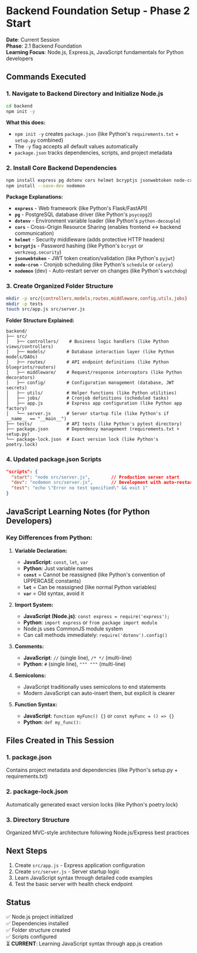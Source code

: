 # Backend Foundation Setup - Phase 2 Start

**Date**: Current Session  
**Phase**: 2.1 Backend Foundation  
**Learning Focus**: Node.js, Express.js, JavaScript fundamentals for Python developers

## Commands Executed

### 1. Navigate to Backend Directory and Initialize Node.js
```bash
cd backend
npm init -y
```

**What this does:**
- `npm init -y` creates `package.json` (like Python's `requirements.txt` + `setup.py` combined)
- The `-y` flag accepts all default values automatically
- `package.json` tracks dependencies, scripts, and project metadata

### 2. Install Core Backend Dependencies
```bash
npm install express pg dotenv cors helmet bcryptjs jsonwebtoken node-cron
npm install --save-dev nodemon
```

**Package Explanations:**
- **`express`** - Web framework (like Python's Flask/FastAPI)
- **`pg`** - PostgreSQL database driver (like Python's `psycopg2`)
- **`dotenv`** - Environment variable loader (like Python's `python-decouple`)
- **`cors`** - Cross-Origin Resource Sharing (enables frontend ↔ backend communication)
- **`helmet`** - Security middleware (adds protective HTTP headers)
- **`bcryptjs`** - Password hashing (like Python's `bcrypt` or `werkzeug.security`)
- **`jsonwebtoken`** - JWT token creation/validation (like Python's `pyjwt`)
- **`node-cron`** - Cronjob scheduling (like Python's `schedule` or `celery`)
- **`nodemon`** (dev) - Auto-restart server on changes (like Python's `watchdog`)

### 3. Create Organized Folder Structure
```bash
mkdir -p src/{controllers,models,routes,middleware,config,utils,jobs}
mkdir -p tests
touch src/app.js src/server.js
```

**Folder Structure Explained:**
```
backend/
├── src/
│   ├── controllers/    # Business logic handlers (like Python views/controllers)
│   ├── models/        # Database interaction layer (like Python models/DAOs)
│   ├── routes/        # API endpoint definitions (like Python blueprints/routers)
│   ├── middleware/    # Request/response interceptors (like Python decorators)
│   ├── config/        # Configuration management (database, JWT secrets)
│   ├── utils/         # Helper functions (like Python utilities)
│   ├── jobs/          # Cronjob definitions (scheduled tasks)
│   ├── app.js         # Express app configuration (like Python app factory)
│   └── server.js      # Server startup file (like Python's if __name__ == "__main__")
├── tests/             # API tests (like Python's pytest directory)
├── package.json       # Dependency management (requirements.txt + setup.py)
└── package-lock.json  # Exact version lock (like Python's poetry.lock)
```

### 4. Updated package.json Scripts
```json
"scripts": {
  "start": "node src/server.js",        // Production server start
  "dev": "nodemon src/server.js",       // Development with auto-restart
  "test": "echo \"Error no test specified\" && exit 1"
}
```

## JavaScript Learning Notes (for Python Developers)

### Key Differences from Python:

1. **Variable Declaration:**
   - **JavaScript**: `const`, `let`, `var`
   - **Python**: Just variable names
   - **`const`** = Cannot be reassigned (like Python's convention of UPPERCASE constants)
   - **`let`** = Can be reassigned (like normal Python variables)
   - **`var`** = Old syntax, avoid it

2. **Import System:**
   - **JavaScript (Node.js)**: `const express = require('express');`
   - **Python**: `import express` or `from package import module`
   - Node.js uses CommonJS module system
   - Can call methods immediately: `require('dotenv').config()`

3. **Comments:**
   - **JavaScript**: `//` (single line), `/* */` (multi-line)
   - **Python**: `#` (single line), `""" """` (multi-line)

4. **Semicolons:**
   - JavaScript traditionally uses semicolons to end statements
   - Modern JavaScript can auto-insert them, but explicit is clearer

5. **Function Syntax:**
   - **JavaScript**: `function myFunc() {}` or `const myFunc = () => {}`
   - **Python**: `def my_func():`

## Files Created in This Session

### 1. package.json
Contains project metadata and dependencies (like Python's setup.py + requirements.txt)

### 2. package-lock.json
Automatically generated exact version locks (like Python's poetry.lock)

### 3. Directory Structure
Organized MVC-style architecture following Node.js/Express best practices

## Next Steps

1. Create `src/app.js` - Express application configuration
2. Create `src/server.js` - Server startup logic
3. Learn JavaScript syntax through detailed code examples
4. Test the basic server with health check endpoint

## Status
✅ Node.js project initialized  
✅ Dependencies installed  
✅ Folder structure created  
✅ Scripts configured  
⏳ **CURRENT**: Learning JavaScript syntax through app.js creation

